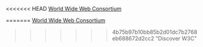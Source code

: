 <<<<<<< HEAD
[World Wide Web Consortium][w3c]

[w3c]: http://www.w3.org/
=======
[World Wide Web Consortium][w3c]

[w3c]: http://www.w3.org/
>>>>>>> 4b75b97b10bb85b2d01dc7b2768eb688672d2cc2
   "Discover W3C"